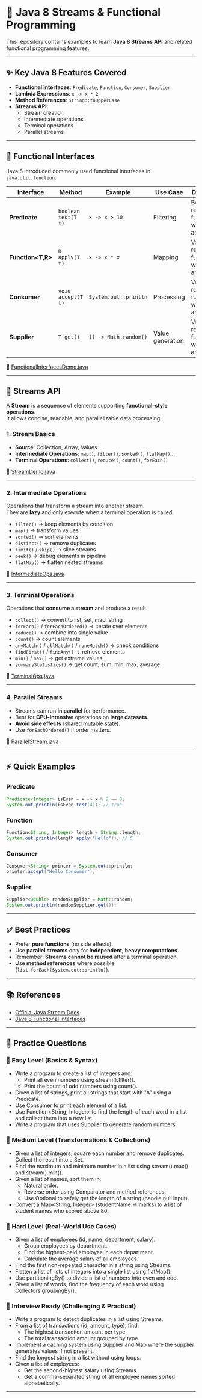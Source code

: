 # 🚀 Java 8 Streams & Functional Programming

This repository contains examples to learn **Java 8 Streams API** and related functional programming features.

---

## ✨ Key Java 8 Features Covered

- **Functional Interfaces**: `Predicate`, `Function`, `Consumer`, `Supplier`
- **Lambda Expressions**: `x -> x * 2`
- **Method References**: `String::toUpperCase`
- **Streams API**:
  - Stream creation
  - Intermediate operations
  - Terminal operations
  - Parallel streams

---

## 📌 Functional Interfaces

Java 8 introduced commonly used functional interfaces in `java.util.function`.

| Interface         | Method              | Example               | Use Case         | Definition                                   |
| ----------------- | ------------------- | --------------------- | ---------------- | -------------------------------------------- |
| **Predicate<T>**  | `boolean test(T t)` | `x -> x > 10`         | Filtering        | Boolean-returning function with one argument |
| **Function<T,R>** | `R apply(T t)`      | `x -> x * x`          | Mapping          | Value-returning function with one argument   |
| **Consumer<T>**   | `void accept(T t)`  | `System.out::println` | Processing       | Void-returning function with one argument    |
| **Supplier<T>**   | `T get()`           | `() -> Math.random()` | Value generation | Value-returning function without arguments   |

🔗 [FunctionalInterfacesDemo.java](/Java/Java8%20features/Java8Demo.java)

---

## 📌 Streams API

A **Stream** is a sequence of elements supporting **functional-style operations**.  
It allows concise, readable, and parallelizable data processing.

### 1. Stream Basics

- **Source**: Collection, Array, Values
- **Intermediate Operations**: `map()`, `filter()`, `sorted()`, `flatMap()`...
- **Terminal Operations**: `collect()`, `reduce()`, `count()`, `forEach()`

🔗 [StreamDemo.java](/Java/Java8%20features/JavaStream.java)

---

### 2. Intermediate Operations

Operations that transform a stream into another stream.  
They are **lazy** and only execute when a terminal operation is called.

- `filter()` → keep elements by condition
- `map()` → transform values
- `sorted()` → sort elements
- `distinct()` → remove duplicates
- `limit()` / `skip()` → slice streams
- `peek()` → debug elements in pipeline
- `flatMap()` → flatten nested streams

🔗 [IntermediateOps.java](/Java/Java8%20features/IntermediateOps.java)

---

### 3. Terminal Operations

Operations that **consume a stream** and produce a result.

- `collect()` → convert to list, set, map, string
- `forEach()` / `forEachOrdered()` → iterate over elements
- `reduce()` → combine into single value
- `count()` → count elements
- `anyMatch()` / `allMatch()` / `noneMatch()` → check conditions
- `findFirst()` / `findAny()` → retrieve elements
- `min()` / `max()` → get extreme values
- `summaryStatistics()` → get count, sum, min, max, average

🔗 [TerminalOps.java](/Java/Java8%20features/TerminalOps.java)

---

### 4. Parallel Streams

- Streams can run **in parallel** for performance.
- Best for **CPU-intensive** operations on **large datasets**.
- **Avoid side effects** (shared mutable state).
- Use `forEachOrdered()` if order matters.

🔗 [ParallelStream.java](/Java/Java8%20features/ParallelStream.java)

---

## ⚡ Quick Examples

### Predicate

```java
Predicate<Integer> isEven = x -> x % 2 == 0;
System.out.println(isEven.test(4)); // true
```

### Function

```java
Function<String, Integer> length = String::length;
System.out.println(length.apply("Hello")); // 5
```

### Consumer

```java
Consumer<String> printer = System.out::println;
printer.accept("Hello Consumer");
```

### Supplier

```java
Supplier<Double> randomSupplier = Math::random;
System.out.println(randomSupplier.get());
```

---

## ✅ Best Practices

- Prefer **pure functions** (no side effects).
- Use **parallel streams** only for **independent, heavy computations**.
- Remember: **Streams cannot be reused** after a terminal operation.
- Use **method references** where possible (`list.forEach(System.out::println)`).

---

## 📚 References

- [Official Java Stream Docs](https://docs.oracle.com/javase/8/docs/api/java/util/stream/Stream.html)
- [Java 8 Functional Interfaces](https://docs.oracle.com/javase/8/docs/api/java/util/function/package-summary.html)

---

## 📙 Practice Questions

### 🔹 Easy Level (Basics & Syntax)

- Write a program to create a list of integers and:
  - Print all even numbers using stream().filter().
  - Print the count of odd numbers using count().
- Given a list of strings, print all strings that start with "A" using a Predicate<String>.
- Use Consumer<String> to print each element of a list.
- Use Function<String, Integer> to find the length of each word in a list and collect them into a new list.
- Write a program that uses Supplier<Double> to generate random numbers.

### 🔹 Medium Level (Transformations & Collections)

- Given a list of integers, square each number and remove duplicates. Collect the result into a Set.
- Find the maximum and minimum number in a list using stream().max() and stream().min().
- Given a list of names, sort them in:
  - Natural order.
  - Reverse order using Comparator and method references.
  - Use Optional to safely get the length of a string (handle null input).
- Convert a Map<String, Integer> (studentName → marks) to a list of student names who scored above 80.

### 🔹 Hard Level (Real-World Use Cases)

- Given a list of employees (id, name, department, salary):
  - Group employees by department.
  - Find the highest-paid employee in each department.
  - Calculate the average salary of all employees.
- Find the first non-repeated character in a string using Streams.
- Flatten a list of lists of integers into a single list using flatMap().
- Use partitioningBy() to divide a list of numbers into even and odd.
- Given a list of words, find the frequency of each word using Collectors.groupingBy().

### 🔹 Interview Ready (Challenging & Practical)

- Write a program to detect duplicates in a list using Streams.
- From a list of transactions (id, amount, type), find:
  - The highest transaction amount per type.
  - The total transaction amount grouped by type.
- Implement a caching system using Supplier and Map where the supplier generates values if not present.
- Find the longest string in a list without using loops.
- Given a list of employees:
  - Get the second-highest salary using Streams.
  - Get a comma-separated string of all employee names sorted alphabetically.
--- 
